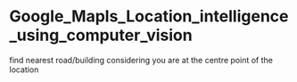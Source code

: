 # Google_Mapls_Location_intelligence_using_computer_vision
find nearest road/building considering you are at the centre point of the location 
